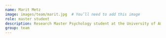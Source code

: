 ```yaml
---
name: Marit Metz
image: images/team/marit.jpg  # You’ll need to add this image
role: master student
description: Research Master Psychology student at the University of Amsterdam
group: team
---
```

